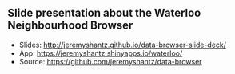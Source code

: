 ## Slide presentation about the Waterloo Neighbourhood Browser

* Slides: http://jeremyshantz.github.io/data-browser-slide-deck/
* App: https://jeremyshantz.shinyapps.io/waterloo/ 
* Source: https://github.com/jeremyshantz/data-browser